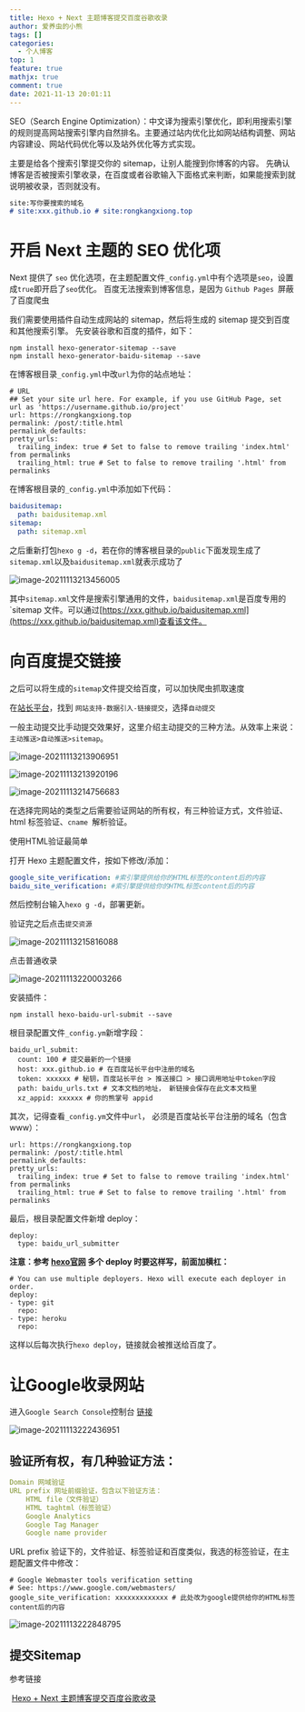 ```yaml
---
title: Hexo + Next 主题博客提交百度谷歌收录
author: 爱养虫的小熊
tags: []
categories:
  - 个人博客
top: 1
feature: true
mathjx: true
comment: true
date: 2021-11-13 20:01:11
---
```


SEO（Search Engine Optimization）：中文译为搜索引擎优化，即利用搜索引擎的规则提高网站搜索引擎内自然排名。主要通过站内优化比如网站结构调整、网站内容建设、网站代码优化等以及站外优化等方式实现。

主要是给各个搜索引擎提交你的 sitemap，让别人能搜到你博客的内容。
先确认博客是否被搜索引擎收录，在百度或者谷歌输入下面格式来判断，如果能搜索到就说明被收录，否则就没有。

```md
site:写你要搜索的域名
# site:xxx.github.io # site:rongkangxiong.top

```

# 开启 Next 主题的 SEO 优化项

Next 提供了 `seo` 优化选项，在主题配置文件`_config.yml`中有个选项是`seo`，设置成`true`即开启了`seo`优化。
百度无法搜索到博客信息，是因为 `Github Pages `屏蔽了百度爬虫

我们需要使用插件自动生成网站的 sitemap，然后将生成的 sitemap 提交到百度和其他搜索引擎。
先安装谷歌和百度的插件，如下：

```npm
npm install hexo-generator-sitemap --save
npm install hexo-generator-baidu-sitemap --save
```

在博客根目录`_config.yml`中改`url`为你的站点地址：

```yam
# URL
## Set your site url here. For example, if you use GitHub Page, set url as 'https://username.github.io/project'
url: https://rongkangxiong.top
permalink: /post/:title.html
permalink_defaults:
pretty_urls:
  trailing_index: true # Set to false to remove trailing 'index.html' from permalinks
  trailing_html: true # Set to false to remove trailing '.html' from permalinks
```

在博客根目录的`_config.yml`中添加如下代码：

```yaml
baidusitemap:
  path: baidusitemap.xml
sitemap:
  path: sitemap.xml
```

之后重新打包`hexo g -d`，若在你的博客根目录的`public`下面发现生成了`sitemap.xml`以及`baidusitemap.xml`就表示成功了

![image-20211113213456005](../images/blog/如何让自己的博客被搜索引擎收录/image-20211113213456005.png)

其中`sitemap.xml`文件是搜索引擎通用的文件，`baidusitemap.xml`是百度专用的 `sitemap 文件。可以通过[https://xxx.github.io/baidusitemap.xml](https://xxx.github.io/baidusitemap.xml)查看该文件。

# 向百度提交链接

之后可以将生成的`sitemap`文件提交给百度，可以加快爬虫抓取速度

在[站长平台](https://ziyuan.baidu.com/)，找到 `网站支持-数据引入-链接提交`，选择`自动提交`

一般主动提交比手动提交效果好，这里介绍主动提交的三种方法。从效率上来说：`主动推送>自动推送>sitemap`。

![image-20211113213906951](../images/blog/如何让自己的博客被搜索引擎收录/image-20211113213906951.png)

![image-20211113213920196](../images/blog/如何让自己的博客被搜索引擎收录/image-20211113213920196.png)

![image-20211113214756683](../images/blog/如何让自己的博客被搜索引擎收录/image-20211113214756683.png)

在选择完网站的类型之后需要验证网站的所有权，有三种验证方式，文件验证、html 标签验证、`cname `解析验证。

使用HTML验证最简单

打开 Hexo 主题配置文件，按如下修改/添加：

```yaml
google_site_verification: #索引擎提供给你的HTML标签的content后的内容
baidu_site_verification: #索引擎提供给你的HTML标签content后的内容
```

然后控制台输入`hexo g -d`，部署更新。

验证完之后点击`提交资源`

![image-20211113215816088](../images/blog/如何让自己的博客被搜索引擎收录/image-20211113215816088.png)

点击普通收录

![image-20211113220003266](../images/blog/如何让自己的博客被搜索引擎收录/image-20211113220003266.png)

安装插件：

```npm
npm install hexo-baidu-url-submit --save
```

根目录配置文件`_config.ym`新增字段：

```yam
baidu_url_submit:
  count: 100 # 提交最新的一个链接
  host: xxx.github.io # 在百度站长平台中注册的域名
  token: xxxxxx # 秘钥，百度站长平台 > 推送接口 > 接口调用地址中token字段
  path: baidu_urls.txt # 文本文档的地址， 新链接会保存在此文本文档里
  xz_appid: xxxxxx # 你的熊掌号 appid
```

其次，记得查看`_config.ym`文件中`url`， 必须是百度站长平台注册的域名（包含www）：

```yam
url: https://rongkangxiong.top
permalink: /post/:title.html
permalink_defaults:
pretty_urls:
  trailing_index: true # Set to false to remove trailing 'index.html' from permalinks
  trailing_html: true # Set to false to remove trailing '.html' from permalinks
```

最后，根目录配置文件新增 deploy：

```yam
deploy:
  type: baidu_url_submitter
```

**注意：参考 [hexo官网](https://hexo.io/docs/deployment.html) 多个 deploy 时要这样写，前面加横杠：**

```yam
# You can use multiple deployers. Hexo will execute each deployer in order.
deploy:
- type: git
  repo:
- type: heroku
  repo:
```

这样以后每次执行`hexo deploy`，链接就会被推送给百度了。



# 让Google收录网站

进入`Google Search Console`控制台 [链接](https://search.google.com/search-console/welcome)

![image-20211113222436951](../images/blog/如何让自己的博客被搜索引擎收录/image-20211113222436951.png)

## 验证所有权，有几种验证方法：

```yaml
Domain 网域验证
URL prefix 网址前缀验证，包含以下验证方法：
	HTML file（文件验证）
	HTML taghtml（标签验证）
	Google Analytics
	Google Tag Manager
	Google name provider
```

URL prefix 验证下的，文件验证、标签验证和百度类似，我选的标签验证，在主题配置文件中修改：

```yam
# Google Webmaster tools verification setting
# See: https://www.google.com/webmasters/
google_site_verification: xxxxxxxxxxxxx # 此处改为google提供给你的HTML标签content后的内容
```

![image-20211113222848795](../images/blog/如何让自己的博客被搜索引擎收录/image-20211113222848795.png)

## 提交Sitemap





参考链接

​	[Hexo + Next 主题博客提交百度谷歌收录](https://www.luanzhuxian.com/post/82d92ad4.html)





<!--more-->